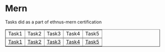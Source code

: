 # Mern
Tasks did as a part of ethnus-mern certification

<!DOCTYPE html>
<html>
<body>
    <table border="1" cellpadding="10" cellspacing="0">
        <tr>
            <td>Task1</td>
            <td>Task2</td>
            <td>Task3</td>
            <td>Task4</td>
            <td>Task5</td>
        </tr>
        <tr>
            <td><a href="html-1.html">Task1</a></td>
            <td><a href="html-2.html">Task2</a></td>
            <td><a href="html-3.html">Task3</a></td>
            <td><a href="html-4.html">Task4</a></td>
            <td><a href="html-5.html">Task5</a></td>
        </tr>
    </table>
</body>
</html>
